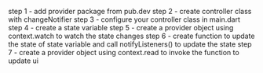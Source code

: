 <!-- # provider_sam

A new Flutter project.

## Getting Started

This project is a starting point for a Flutter application.

A few resources to get you started if this is your first Flutter project:

- [Lab: Write your first Flutter app](https://docs.flutter.dev/get-started/codelab)
- [Cookbook: Useful Flutter samples](https://docs.flutter.dev/cookbook)

For help getting started with Flutter development, view the
[online documentation](https://docs.flutter.dev/), which offers tutorials,
samples, guidance on mobile development, and a full API reference. -->


step 1 -  add provider package from pub.dev
step 2 -  create controller class with changeNotifier
step 3 -  configure your controller class in main.dart
step 4 -  create a state variable
step 5 -  create a provider object using context.watch to watch the state changes
step 6 -  create function to update the state of state variable and call notifyListeners() to update the state
step 7 - create a provider object using context.read to invoke the function to update ui